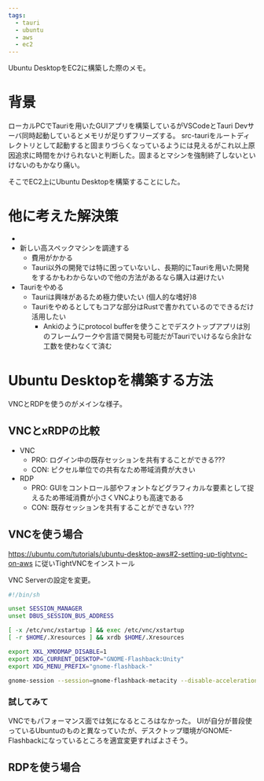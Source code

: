 ```yaml
---
tags:
  - tauri
  - ubuntu
  - aws
  - ec2
---
```


Ubuntu DesktopをEC2に構築した際のメモ。
# 背景
ローカルPCでTauriを用いたGUIアプリを構築しているがVSCodeとTauri Devサーバ同時起動しているとメモリが足りずフリーズする。
src-tauriをルートディレクトリとして起動すると固まりづらくなっているようには見えるがこれ以上原因追求に時間をかけられないと判断した。固まるとマシンを強制終了しないといけないのもかなり痛い。

そこでEC2上にUbuntu Desktopを構築することにした。

# 他に考えた解決策
* 
* 新しい高スペックマシンを調達する
	* 費用がかかる
	* Tauri以外の開発では特に困っていないし、長期的にTauriを用いた開発をするかもわからないので他の方法があるなら購入は避けたい
* Tauriをやめる
	* Tauriは興味があるため極力使いたい (個人的な嗜好)8
	* Tauriをやめるとしてもコアな部分はRustで書かれているのでできるだけ活用したい
		* Ankiのようにprotocol bufferを使うことでデスクトップアプリは別のフレームワークや言語で開発も可能だがTauriでいけるなら余計な工数を使わなくて済む

# Ubuntu Desktopを構築する方法

VNCとRDPを使うのがメインな様子。

## VNCとxRDPの比較

* VNC
	* PRO: ログイン中の既存セッションを共有することができる???
	* CON: ピクセル単位での共有なため帯域消費が大きい
* RDP
	* PRO: GUIをコントロール部やフォントなどグラフィカルな要素として捉えるため帯域消費が小さくVNCよりも高速である
	* CON: 既存セッションを共有することができない ???

## VNCを使う場合

https://ubuntu.com/tutorials/ubuntu-desktop-aws#2-setting-up-tightvnc-on-aws に従いTightVNCをインストール

VNC Serverの設定を変更。

```bash
#!/bin/sh

unset SESSION_MANAGER
unset DBUS_SESSION_BUS_ADDRESS

[ -x /etc/vnc/xstartup ] && exec /etc/vnc/xstartup
[ -r $HOME/.Xresources ] && xrdb $HOME/.Xresources

export XKL_XMODMAP_DISABLE=1
export XDG_CURRENT_DESKTOP="GNOME-Flashback:Unity"
export XDG_MENU_PREFIX="gnome-flashback-"

gnome-session --session=gnome-flashback-metacity --disable-acceleration-check &
```

### 試してみて
VNCでもパフォーマンス面では気になるところはなかった。
UIが自分が普段使っているUbuntuのものと異なっていたが、デスクトップ環境がGNOME-Flashbackになっているところを適宜変更すればよさそう。

## RDPを使う場合
